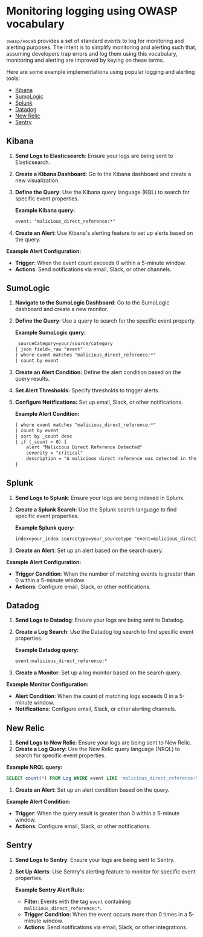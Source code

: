 # Monitoring logging using OWASP vocabulary

`owasp/vocab` provides a set of standard events to log for monitoring and alerting purposes. The intent is to simplify monitoring and alerting such that, assuming developers trap errors and log them using this vocabulary, monitoring and alerting are improved by keying on these terms.

Here are some example implementations using popular logging and alerting tools:

- [Kibana](https://www.elastic.co/kibana)
- [SumoLogic](https://www.sumologic.com/)
- [Splunk](https://www.splunk.com/)
- [Datadog](https://www.datadoghq.com/)
- [New Relic](https://newrelic.com/)
- [Sentry](https://sentry.io/)

## Kibana

1. **Send Logs to Elasticsearch**: Ensure your logs are being sent to Elasticsearch.
2. **Create a Kibana Dashboard**: Go to the Kibana dashboard and create a new visualization.
3. **Define the Query**: Use the Kibana query language (KQL) to search for specific event properties.

   **Example Kibana query:**

   ```txt
   event: "malicious_direct_reference:*"
   ```

4. **Create an Alert**: Use Kibana's alerting feature to set up alerts based on the query.

**Example Alert Configuration:**

- **Trigger**: When the event count exceeds 0 within a 5-minute window.
- **Actions**: Send notifications via email, Slack, or other channels.

## SumoLogic

1. **Navigate to the SumoLogic Dashboard**: Go to the SumoLogic dashboard and create a new monitor.
2. **Define the Query**: Use a query to search for the specific event property.

   **Example SumoLogic query:**

   ```txt
   _sourceCategory=your/source/category
   | json field=_raw "event"
   | where event matches "malicious_direct_reference:*"
   | count by event
   ```

3. **Create an Alert Condition:** Define the alert condition based on the query results.
4. **Set Alert Thresholds:** Specify thresholds to trigger alerts.
5. **Configure Notifications:** Set up email, Slack, or other notifications.

   **Example Alert Condition:**

   ```txt
   | where event matches "malicious_direct_reference:*"
   | count by event
   | sort by _count desc
   | if (_count > 0) {
       alert "Malicious Direct Reference Detected"
       severity = "critical"
       description = "A malicious direct reference was detected in the logs."
   }
   ```

## Splunk

1. **Send Logs to Splunk**: Ensure your logs are being indexed in Splunk.
2. **Create a Splunk Search**: Use the Splunk search language to find specific event properties.

   **Example Splunk query:**

   ```txt
   index=your_index sourcetype=your_sourcetype "event=malicious_direct_reference:*"
   ```

3. **Create an Alert**: Set up an alert based on the search query.

**Example Alert Configuration:**

- **Trigger Condition**: When the number of matching events is greater than 0 within a 5-minute window.
- **Actions**: Configure email, Slack, or other notifications.

## Datadog

1. **Send Logs to Datadog**: Ensure your logs are being sent to Datadog.
1. **Create a Log Search**: Use the Datadog log search to find specific event properties.

   **Example Datadog query:**

   ```txt
   event:malicious_direct_reference:*
   ```

1. **Create a Monitor**: Set up a log monitor based on the search query.

**Example Monitor Configuration:**

- **Alert Condition**: When the count of matching logs exceeds 0 in a 5-minute window.
- **Notifications**: Configure email, Slack, or other alerting channels.

## New Relic

1. **Send Logs to New Relic**: Ensure your logs are being sent to New Relic.
1. **Create a Log Query**: Use the New Relic query language (NRQL) to search for specific event properties.

**Example NRQL query:**

```sql
SELECT count(*) FROM Log WHERE event LIKE 'malicious_direct_reference:%'
```

1. **Create an Alert**: Set up an alert condition based on the query.

**Example Alert Condition:**

- **Trigger**: When the query result is greater than 0 within a 5-minute window.
- **Actions**: Configure email, Slack, or other notifications.

## Sentry

1. **Send Logs to Sentry**: Ensure your logs are being sent to Sentry.
2. **Set Up Alerts**: Use Sentry's alerting feature to monitor for specific event properties.

   **Example Sentry Alert Rule:**

   - **Filter**: Events with the tag `event` containing `malicious_direct_reference:*`.
   - **Trigger Condition**: When the event occurs more than 0 times in a 5-minute window.
   - **Actions**: Send notifications via email, Slack, or other integrations.
